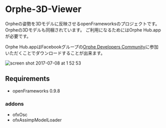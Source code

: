 # Orphe-3D-Viewer

Orpheの姿勢を3Dモデルに反映させるopenFrameworksのプロジェクトです。Orpheの3Dモデルも同梱されています。
ご利用になるためにはOrphe Hub.appが必要です。

Orphe Hub.appはFacebookグループの[Orphe Developers Community](https://www.facebook.com/groups/1757831034527899/)に参加いただくことでダウンロードすることが出来ます。

![screen shot 2017-07-08 at 1 52 53](https://user-images.githubusercontent.com/1403143/27968705-1156b676-6383-11e7-8b4c-351e5305c7df.png)
## Requirements
- openFrameworks 0.9.8
### addons
- ofxOsc
- ofxAssimpModelLoader
